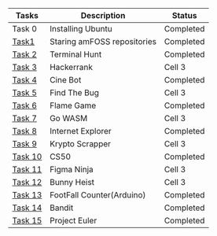 |Tasks | Description | Status |
| -------- | -------- | -------- |
|  Task 0 | Installing Ubuntu |  Completed |
|  [Task1](https://github.com/RyzenGG6/-amFOSS_tasks/tree/master/TASK%201) |  Staring amFOSS repositories | 	Completed |
| [Task 2](https://github.com/RyzenGG6/-amFOSS_tasks/tree/master/TASK%202) |  Terminal Hunt |  	Completed |
|[Task 3](https://github.com/RyzenGG6/-amFOSS_tasks/tree/master/TASK%203) |  Hackerrank |  Cell 3 |
| [Task 4](https://github.com/RyzenGG6/-amFOSS_tasks/tree/master/TASK%204) |  Cine Bot |  	Completed |
|[Task 5](https://github.com/RyzenGG6/-amFOSS_tasks/tree/master/TASK%205) |  Find The Bug |  Cell 3 |
| [Task 6](https://github.com/RyzenGG6/-amFOSS_tasks/tree/master/TASK%206) |  Flame Game |  	Completed |
|[Task 7](https://github.com/RyzenGG6/-amFOSS_tasks/tree/master/TASK%207) |  Go WASM |  Cell 3 |
| [Task 8](https://github.com/RyzenGG6/-amFOSS_tasks/tree/master/TASK%208) |  Internet Explorer |  	Completed |
|[Task 9](https://github.com/RyzenGG6/-amFOSS_tasks/tree/master/TASK%209) |  Krypto Scrapper |  Cell 3 |
| [Task 10](https://github.com/RyzenGG6/-amFOSS_tasks/tree/master/TASK%210) |  CS50 |  	Completed |
|[Task 11](https://github.com/RyzenGG6/-amFOSS_tasks/tree/master/TASK%211) |  Figma Ninja |  Cell 3 |
| [Task 12](https://github.com/RyzenGG6/-amFOSS_tasks/tree/master/TASK%212) |  Bunny Heist |  Cell 3 |
|[Task 13](https://github.com/RyzenGG6/-amFOSS_tasks/tree/master/TASK%213) |  FootFall Counter(Arduino) |  	Completed |
| [Task 14](https://github.com/RyzenGG6/-amFOSS_tasks/tree/master/TASK%214) |  Bandit |  	Completed |
|[Task 15](https://github.com/RyzenGG6/-amFOSS_tasks/tree/master/TASK%215) |  Project Euler |  	Completed |
